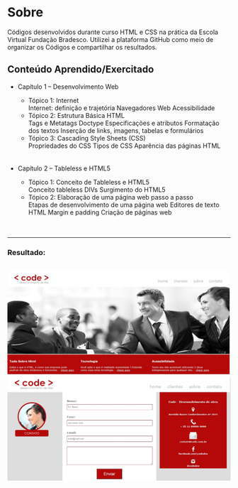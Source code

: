 <h1>Sobre</h1>

<p>Códigos desenvolvidos durante curso HTML e CSS na prática da Escola Virtual Fundação Bradesco.
Utilizei a plataforma GitHub como meio de organizar os Códigos e compartilhar os resultados. </p>

<h2>Conteúdo Aprendido/Exercitado</h2>

<ul>
	<li>Capítulo 1 – Desenvolvimento Web</li>
	<ul>
	<li>Tópico 1: Internet</li>
	Internet: definição e trajetória
	Navegadores Web
	Acessibilidade
	<br>
	<li>Tópico 2: Estrutura Básica HTML</li>
	Tags e Metatags
	Doctype
	Especificações e atributos
	Formatação dos textos
	Inserção de links, imagens, tabelas e formulários
	<br>
	<li>Tópico 3: Cascading Style Sheets (CSS)</li>
	Propriedades do CSS
	Tipos de CSS
	Aparência das páginas HTML
	</ul>
	<br><br>
	<li>Capítulo 2 – Tableless e HTML5</li>
	<ul>
	<li>Tópico 1: Conceito de Tableless e HTML5</li>
	Conceito tableless
	DIVs
	Surgimento do HTML5
	<br>
	<li>Tópico 2: Elaboração de uma página web passo a passo</li>
	Etapas de desenvolvimento de uma página web
	Editores de texto HTML
	Margin e padding
	Criação de páginas web
	</ul>
	<br><br>
</ul>
<hr>

<h3>Resultado:</h3>
<br>
<img src = "img/tela01.jpg" alt = "imagem home"/>
<br>
<img src = "img/tela02.jpg" alt = "imagem cadastro"/>
